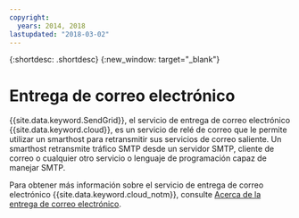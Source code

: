 ```yaml
---
copyright:
  years: 2014, 2018
lastupdated: "2018-03-02"
---
```


{:shortdesc: .shortdesc}
{:new_window: target="_blank"}

# Entrega de correo electrónico

{{site.data.keyword.SendGrid}}, el servicio de entrega de correo electrónico {{site.data.keyword.cloud}}, es un servicio de relé de correo que le permite utilizar un smarthost para retransmitir sus servicios de correo saliente. Un smarthost retransmite tráfico SMTP desde un servidor SMTP, cliente de correo o cualquier otro servicio o lenguaje de programación capaz de manejar SMTP. 

Para obtener más información sobre el servicio de entrega de correo electrónico {{site.data.keyword.cloud_notm}}, consulte [Acerca de la entrega de correo electrónico](/docs/infrastructure/email-delivery/index.html).
